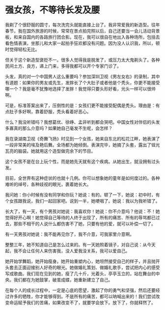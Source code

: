 # 强女孩，不等待长发及腰

我剃了个很舒服的圆寸，每次洗完头就能直接上台了。我非常爱我的新造型。往年春节，我在国外旅游的时候，常常在景点拍完照以后，自己还要当一会儿活动背景板，和来自国内的各路旅行团合影。现在，我可以很自在地出入各种场所，包括去看色情表演，坐那儿和大家一起拍手狂欢都没有问题。因为没人认识我，所以，顿时觉得轻松无比。 

但关于这个新造型褒贬不一。很多人觉得我是脱发了，或压力太大鬼剃头了。各种民间土方、良方，递上门来，多得我都可以开个专家门诊了。 

头发，真的对一个中国男人这么重要吗？参加深圳卫视《男左女右》的录制，其中有道题：如果你的男友或先生，发胖长了个大肚子或者他是个秃头，你更不能接受哪一个？我是毫不犹豫地选择了发胖！我觉得只要头形好看，光头一样可以很帅啊。 

可是，标准答案出来了，压倒性的是：女孩们更不能接受配偶是秃头。理由是：有点肚子多好啊，靠着舒服，秃头看着好恶心。 

什么？我没听错吗？我想葛优、徐峥、孟非听到都会哭吧。中国女性对伴侣的头发多寡真的那么介意吗？如果她自己毫发不生呢，会怎样？ 

我在录湖南卫视《奇舞飞扬》时见到一个女孩，她来自东北的松花江畔，她表演了一段非常美的埃及艳后舞。全场都为她倾倒。表演完毕，她摘了头套，露出了锃光瓦亮的脑袋。她就用这个造型做完余下的节目。 

这个女孩不是在台上玩个性，而是她先天就有这个疾病。从她出生，就没拥有过头发。 

目前，全世界有这种症状的也就十几例。你可以想象她的童年是如何度过的。各种难听的绰号，各种歧视的眼光，裹着她长大。 

我问她：你小时候有没有同学和你玩？她说：有的。顿了一下，她说：初中时，有个女孩跟我说，我们一起回家吧。说到一半，她哽咽了。她说：我以为我听错了。 

长大了，有一天，有个男孩对她说：我喜欢你！她说：你不介意吗？他说：不！她觉得好开心啊！她觉得自己等待的人终于出现了，所有的痛苦、所有的辱骂都已过去，那些不相干的人说什么都伤害不了她，只要有他的爱，就可以补偿一切了。 

有一天男孩对她说：我不能再见你了，我不介意，可我家里介意啊。 

整整三年，她不知道自己是怎么过来的。有一天她照着镜子，对自己说：从今天起，我不会让任何人来伤害我，没人爱我没关系，我可以爱自己。 

她开始学舞蹈，她开始瘦身。她开始重塑内心，她坦然接受自己的样子，并且抛开头套去正面迎接别人好奇的眼光。她做婚礼策划、做婚礼歌手，尝试把内心的感受写成歌曲。我们现在见到的她，瘦了几十斤，光着头，亭亭玉立的，站在舞台的中央。我们都在为她鼓掌，破茧成蝶，她重新建立了自己。 

在每个人的成长过程中，一定是心底的愿望，激起了你的勇气和坚强，然后还要经过许多的牺牲，你才能够得到。不是所有的痛苦，都可以呐喊出来的！我们尝试改变命运赋予我们的苦痛，如果改变不了，就要学会放下。放下了，你就释然了。